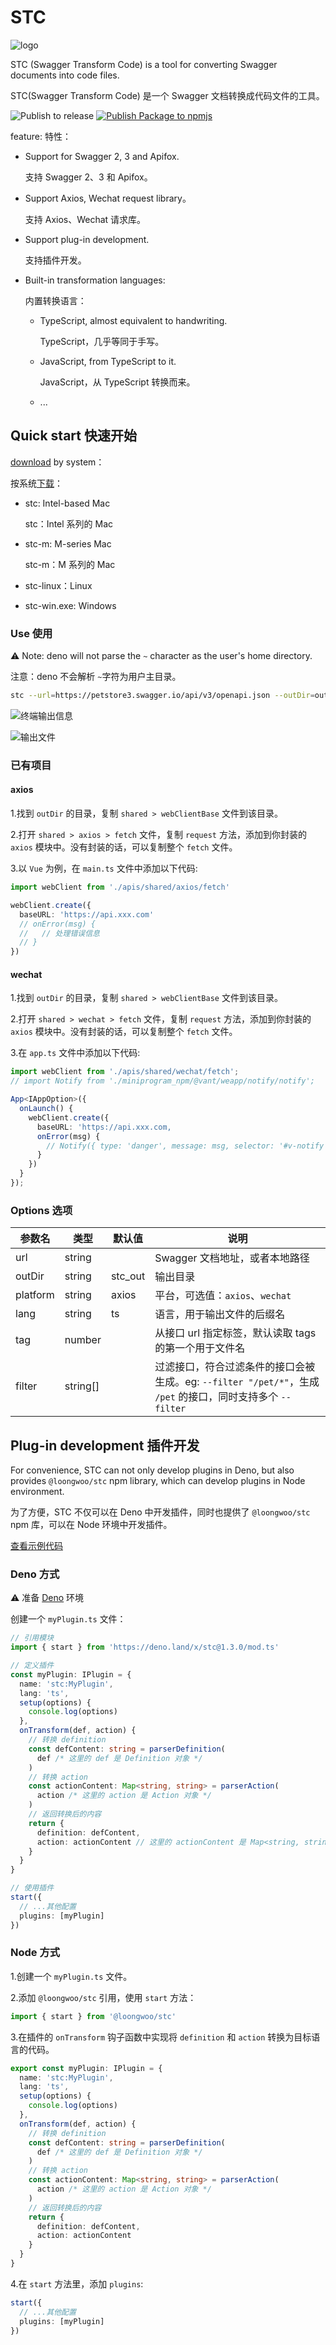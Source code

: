 # STC

![logo](resources/stc.svg)

STC (Swagger Transform Code) is a tool for converting Swagger documents into code files.

STC(Swagger Transform Code) 是一个 Swagger 文档转换成代码文件的工具。

![Publish to release](https://github.com/long-woo/stc/actions/workflows/deno-build.yml/badge.svg)
[![Publish Package to npmjs](https://github.com/long-woo/stc/actions/workflows/npm.yml/badge.svg)](https://github.com/long-woo/stc/actions/workflows/npm.yml)

feature:
特性：

- Support for Swagger 2, 3 and Apifox.

  支持 Swagger 2、3 和 Apifox。

- Support Axios, Wechat request library。

  支持 Axios、Wechat 请求库。

- Support plug-in development.

  支持插件开发。

- Built-in transformation languages:

  内置转换语言：

  - TypeScript, almost equivalent to handwriting.

    TypeScript，几乎等同于手写。

  - JavaScript, from TypeScript to it.

    JavaScript，从 TypeScript 转换而来。

  - ...

## Quick start 快速开始

[download](https://github.com/long-woo/stc/releases) by system：

按系统[下载](https://github.com/long-woo/stc/releases)：

- stc: Intel-based Mac

  stc：Intel 系列的 Mac

- stc-m: M-series Mac

  stc-m：M 系列的 Mac

- stc-linux：Linux
- stc-win.exe: Windows

### Use 使用

⚠️ Note: deno will not parse the `~` character as the user's home directory.

注意：deno 不会解析 `~`字符为用户主目录。

```sh
stc --url=https://petstore3.swagger.io/api/v3/openapi.json --outDir=out
```

![终端输出信息](resources/output.png)

![输出文件](resources/file.png)

### 已有项目

#### axios

1.找到 `outDir` 的目录，复制 `shared > webClientBase` 文件到该目录。

2.打开 `shared > axios > fetch` 文件，复制 `request` 方法，添加到你封装的 `axios` 模块中。没有封装的话，可以复制整个 `fetch` 文件。

3.以 `Vue` 为例，在 `main.ts` 文件中添加以下代码:

```ts
import webClient from './apis/shared/axios/fetch'

webClient.create({
  baseURL: 'https://api.xxx.com'
  // onError(msg) {
  //   // 处理错误信息
  // }
})
```

#### wechat

1.找到 `outDir` 的目录，复制 `shared > webClientBase` 文件到该目录。

2.打开 `shared > wechat > fetch` 文件，复制 `request` 方法，添加到你封装的 `axios` 模块中。没有封装的话，可以复制整个 `fetch` 文件。

3.在 `app.ts` 文件中添加以下代码:

```ts
import webClient from './apis/shared/wechat/fetch';
// import Notify from './miniprogram_npm/@vant/weapp/notify/notify';

App<IAppOption>({
  onLaunch() {
    webClient.create({
      baseURL: 'https://api.xxx.com,
      onError(msg) {
        // Notify({ type: 'danger', message: msg, selector: '#v-notify'})
      }
    })
  }
});
```

### Options 选项

| 参数名   | 类型     | 默认值  | 说明                                                                                                       |
| -------- | -------- | ------- | ---------------------------------------------------------------------------------------------------------- |
| url      | string   |         | Swagger 文档地址，或者本地路径                                                                             |
| outDir   | string   | stc_out | 输出目录                                                                                                   |
| platform | string   | axios   | 平台，可选值：`axios`、`wechat`                                                                            |
| lang     | string   | ts      | 语言，用于输出文件的后缀名                                                                                 |
| tag      | number   |         | 从接口 url 指定标签，默认读取 tags 的第一个用于文件名                                                      |
| filter   | string[] |         | 过滤接口，符合过滤条件的接口会被生成。eg: `--filter "/pet/*"`，生成 `/pet` 的接口，同时支持多个 `--filter` |

## Plug-in development 插件开发

For convenience, STC can not only develop plugins in Deno, but also provides `@loongwoo/stc` npm library, which can develop plugins in Node environment.

为了方便，STC 不仅可以在 Deno 中开发插件，同时也提供了 `@loongwoo/stc` npm 库，可以在 Node 环境中开发插件。

[查看示例代码](https://github.com/long-woo/stc/tree/master/examples)

### Deno 方式

⚠️ 准备 [Deno](https://github.com/denoland/deno#install) 环境

创建一个 `myPlugin.ts` 文件：

```ts
// 引用模块
import { start } from 'https://deno.land/x/stc@1.3.0/mod.ts'

// 定义插件
const myPlugin: IPlugin = {
  name: 'stc:MyPlugin',
  lang: 'ts',
  setup(options) {
    console.log(options)
  },
  onTransform(def, action) {
    // 转换 definition
    const defContent: string = parserDefinition(
      def /* 这里的 def 是 Definition 对象 */
    )
    // 转换 action
    const actionContent: Map<string, string> = parserAction(
      action /* 这里的 action 是 Action 对象 */
    )
    // 返回转换后的内容
    return {
      definition: defContent,
      action: actionContent // 这里的 actionContent 是 Map<string, string> 类型，key 是文件名称，value 是转换后的代码
    }
  }
}

// 使用插件
start({
  // ...其他配置
  plugins: [myPlugin]
})
```

### Node 方式

1.创建一个 `myPlugin.ts` 文件。

2.添加 `@loongwoo/stc` 引用，使用 `start` 方法：

```ts
import { start } from '@loongwoo/stc'
```

3.在插件的 `onTransform` 钩子函数中实现将 `definition` 和 `action` 转换为目标语言的代码。

```ts
export const myPlugin: IPlugin = {
  name: 'stc:MyPlugin',
  lang: 'ts',
  setup(options) {
    console.log(options)
  },
  onTransform(def, action) {
    // 转换 definition
    const defContent: string = parserDefinition(
      def /* 这里的 def 是 Definition 对象 */
    )
    // 转换 action
    const actionContent: Map<string, string> = parserAction(
      action /* 这里的 action 是 Action 对象 */
    )
    // 返回转换后的内容
    return {
      definition: defContent,
      action: actionContent
    }
  }
}
```

4.在 `start` 方法里，添加 `plugins`:

```ts
start({
  // ...其他配置
  plugins: [myPlugin]
})
```
